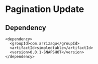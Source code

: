 # Pagination Update

## Dependency 
```
<dependency>
  <groupId>com.arrizaqu</groupId>
  <artifactId>simpledtable</artifactId>
  <version>0.0.1-SNAPSHOT</version>
</dependency>
```
